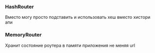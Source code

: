 ### HashRouter
Вместо <BrowserRouter> могу просто подставить <HashRouter> и использовать хеш вместо хистори апи

### MemoryRouter
Хранит состояние роутера в памяти приложения не меняя url
